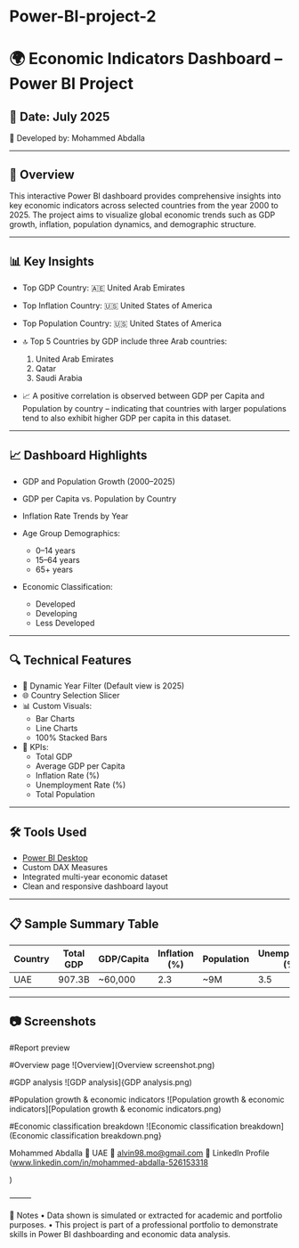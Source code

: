 # Power-BI-project-2
# 🌍 Economic Indicators Dashboard – Power BI Project

## 📅 Date: July 2025  
👤 Developed by: Mohammed Abdalla

---

## 📌 Overview

This interactive Power BI dashboard provides comprehensive insights into key economic indicators across selected countries from the year 2000 to 2025. The project aims to visualize global economic trends such as GDP growth, inflation, population dynamics, and demographic structure.

---

## 📊 Key Insights

- Top GDP Country: 🇦🇪 United Arab Emirates  
- Top Inflation Country: 🇺🇸 United States of America  
- Top Population Country: 🇺🇸 United States of America  

- 🔝 Top 5 Countries by GDP include three Arab countries:
  1. United Arab Emirates  
  2. Qatar  
  3. Saudi Arabia  

- 📈 A positive correlation is observed between GDP per Capita and Population by country – indicating that countries with larger populations tend to also exhibit higher GDP per capita in this dataset.

---

## 📈 Dashboard Highlights

- GDP and Population Growth (2000–2025)  
- GDP per Capita vs. Population by Country  
- Inflation Rate Trends by Year  
- Age Group Demographics:
  - 0–14 years
  - 15–64 years
  - 65+ years

- Economic Classification:
  - Developed  
  - Developing  
  - Less Developed

---

## 🔍 Technical Features

- 📅 Dynamic Year Filter (Default view is 2025)  
- 🌐 Country Selection Slicer  
- 📊 Custom Visuals:
  - Bar Charts
  - Line Charts
  - 100% Stacked Bars
- 🧮 KPIs:
  - Total GDP  
  - Average GDP per Capita  
  - Inflation Rate (%)  
  - Unemployment Rate (%)  
  - Total Population  

---

## 🛠 Tools Used

- [Power BI Desktop](https://powerbi.microsoft.com/)
- Custom DAX Measures
- Integrated multi-year economic dataset
- Clean and responsive dashboard layout

---

## 📋 Sample Summary Table

| Country | Total GDP | GDP/Capita | Inflation (%) | Population | Unemployment (%) |
|---------|-----------|------------|----------------|------------|------------------|
| UAE     | 907.3B    | ~60,000    | 2.3            | ~9M        | 3.5              |

---

## 📷 Screenshots

#Report preview

#Overview page
![Overview](Overview screenshot.png)

#GDP analysis
![GDP analysis]{GDP analysis.png)

#Population growth & economic indicators
![Population growth & economic indicators][Population growth & economic indicators.png)

#Economic classification breakdown
![Economic classification breakdown](Economic classification breakdown.png}







Mohammed Abdalla
📍 UAE
📧 alvin98.mo@gmail.com
🔗 LinkedIn Profile (www.linkedin.com/in/mohammed-abdalla-526153318

)

⸻

📌 Notes
 • Data shown is simulated or extracted for academic and portfolio purposes.
 • This project is part of a professional portfolio to demonstrate skills in Power BI dashboarding and economic data analysis.
